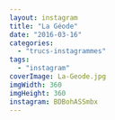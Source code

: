 ```yaml
---
layout: instagram
title: "La Géode"
date: "2016-03-16"
categories: 
  - "trucs-instagrammes"
tags: 
  - "instagram"
coverImage: La-Geode.jpg
imgWidth: 360
imgHeight: 360
instagram: BDBohASSmbx
---
```

